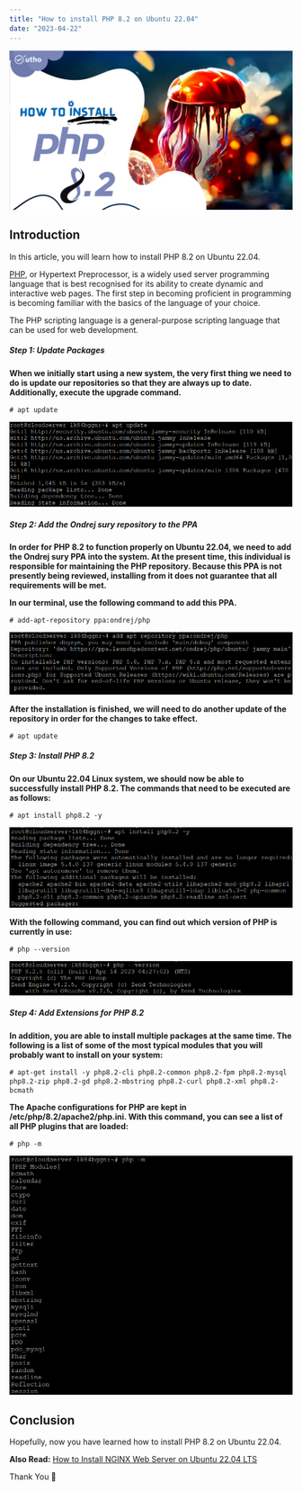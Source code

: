 ```yaml
---
title: "How to install PHP 8.2 on Ubuntu 22.04"
date: "2023-04-22"
---
```


![How to install PHP 8.2 on Ubuntu 22.04](images/How-to-install-PHP-8.2-on-Ubuntu-22.04_utho.jpg)

## Introduction

In this article, you will learn how to install PHP 8.2 on Ubuntu 22.04.

[PHP](https://en.wikipedia.org/wiki/PHP), or Hypertext Preprocessor, is a widely used server programming language that is best recognised for its ability to create dynamic and interactive web pages. The first step in becoming proficient in programming is becoming familiar with the basics of the language of your choice.

The PHP scripting language is a general-purpose scripting language that can be used for web development.

##### Step 1: Update Packages

**When we initially start using a new system, the very first thing we need to do is update our repositories so that they are always up to date. Additionally, execute the upgrade command.**

```
# apt update

```

![update](images/image-998.png)

##### Step 2: Add the Ondrej sury repository to the PPA

**In order for PHP 8.2 to function properly on Ubuntu 22.04, we need to add the Ondrej sury PPA into the system. At the present time, this individual is responsible for maintaining the PHP repository. Because this PPA is not presently being reviewed, installing from it does not guarantee that all requirements will be met.**

**In our terminal, use the following command to add this PPA.**

```
# add-apt-repository ppa:ondrej/php

```

![add repo](images/image-999.png)

**After the installation is finished, we will need to do another update of the repository in order for the changes to take effect.**

```
# apt update

```

##### Step 3: Install PHP 8.2

**On our Ubuntu 22.04 Linux system, we should now be able to successfully install PHP 8.2. The commands that need to be executed are as follows:**

```
# apt install php8.2 -y

```

![How to install PHP 8.2 on Ubuntu 22.04](images/image-1000.png)

**With the following command, you can find out which version of PHP is currently in use:**

```
# php --version

```

![php version](images/image-1001.png)

##### Step 4: Add Extensions for PHP 8.2

**In addition, you are able to install multiple packages at the same time. The following is a list of some of the most typical modules that you will probably want to install on your system:**

```
# apt-get install -y php8.2-cli php8.2-common php8.2-fpm php8.2-mysql php8.2-zip php8.2-gd php8.2-mbstring php8.2-curl php8.2-xml php8.2-bcmath

```

**The Apache configurations for PHP are kept in /etc/php/8.2/apache2/php.ini. With this command, you can see a list of all PHP plugins that are loaded:**

```
# php -m

```

![How to install PHP 8.2 on Ubuntu 22.04](images/image-1002.png)

## Conclusion

Hopefully, now you have learned how to install PHP 8.2 on Ubuntu 22.04.

**Also Read:** [How to Install NGINX Web Server on Ubuntu 22.04 LTS](https://utho.com/docs/tutorial/how-to-install-nginx-web-server-on-ubuntu-22-04-lts/)

Thank You 🙂
